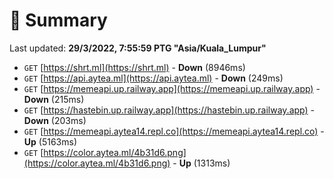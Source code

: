 # 📖 Summary
Last updated: **29/3/2022, 7:55:59 PTG "Asia/Kuala_Lumpur"**

- `GET` [https://shrt.ml](https://shrt.ml) - **Down** (8946ms)
- `GET` [https://api.aytea.ml](https://api.aytea.ml) - **Down** (249ms)
- `GET` [https://memeapi.up.railway.app](https://memeapi.up.railway.app) - **Down** (215ms)
- `GET` [https://hastebin.up.railway.app](https://hastebin.up.railway.app) - **Down** (203ms)
- `GET` [https://memeapi.aytea14.repl.co](https://memeapi.aytea14.repl.co) - **Up** (5163ms)
- `GET` [https://color.aytea.ml/4b31d6.png](https://color.aytea.ml/4b31d6.png) - **Up** (1313ms)
